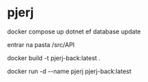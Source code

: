 # pjerj


docker compose up
dotnet ef database update

entrar na pasta /src/API

docker build -t pjerj-back:latest .

docker run -d --name pjerj pjerj-back:latest
